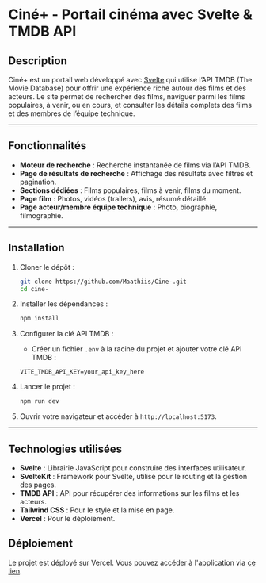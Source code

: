 # Ciné+ - Portail cinéma avec Svelte & TMDB API

## Description

Ciné+ est un portail web développé avec [Svelte](https://svelte.dev/) qui utilise l’API TMDB (The Movie Database) pour offrir une expérience riche autour des films et des acteurs. Le site permet de rechercher des films, naviguer parmi les films populaires, à venir, ou en cours, et consulter les détails complets des films et des membres de l’équipe technique.

---

## Fonctionnalités

- **Moteur de recherche** : Recherche instantanée de films via l’API TMDB.
- **Page de résultats de recherche** : Affichage des résultats avec filtres et pagination.
- **Sections dédiées** : Films populaires, films à venir, films du moment.
- **Page film** : Photos, vidéos (trailers), avis, résumé détaillé.
- **Page acteur/membre équipe technique** : Photo, biographie, filmographie.

---

## Installation

1. Cloner le dépôt :

   ```bash
   git clone https://github.com/Maathiis/Cine-.git
   cd cine-
   ```
   
2. Installer les dépendances :
    
    ```bash
    npm install
    ```
   
3. Configurer la clé API TMDB :

    - Créer un fichier `.env` à la racine du projet et ajouter votre clé API TMDB :

    ```
   VITE_TMDB_API_KEY=your_api_key_here
   ```
   
4. Lancer le projet :

    ```bash
    npm run dev
    ```
    

5. Ouvrir votre navigateur et accéder à `http://localhost:5173`.

---

## Technologies utilisées

- **Svelte** : Librairie JavaScript pour construire des interfaces utilisateur.
- **SvelteKit** : Framework pour Svelte, utilisé pour le routing et la gestion des pages.
- **TMDB API** : API pour récupérer des informations sur les films et les acteurs.
- **Tailwind CSS** : Pour le style et la mise en page.
- **Vercel** : Pour le déploiement.

## Déploiement

Le projet est déployé sur Vercel. Vous pouvez accéder à l'application via [ce lien](https://cineplus-rho.vercel.app/).
